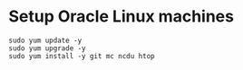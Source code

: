 # Setup Oracle Linux machines

```
sudo yum update -y
sudo yum upgrade -y
sudo yum install -y git mc ncdu htop
```
